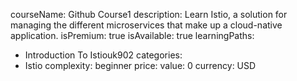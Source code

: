   courseName: Github Course1
  description: Learn Istio, a solution for managing the different microservices that make up a cloud-native application.
  isPremium: true
  isAvailable: true
  learningPaths:
  - Introduction To Istiouk902
  categories:
  - Istio
  complexity: beginner
  price:
    value: 0
    currency: USD
